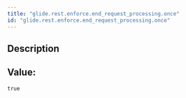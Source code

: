 ```yaml
---
title: "glide.rest.enforce.end_request_processing.once"
id: "glide.rest.enforce.end_request_processing.once"
---
```

## Description



## Value: 
```
true
```